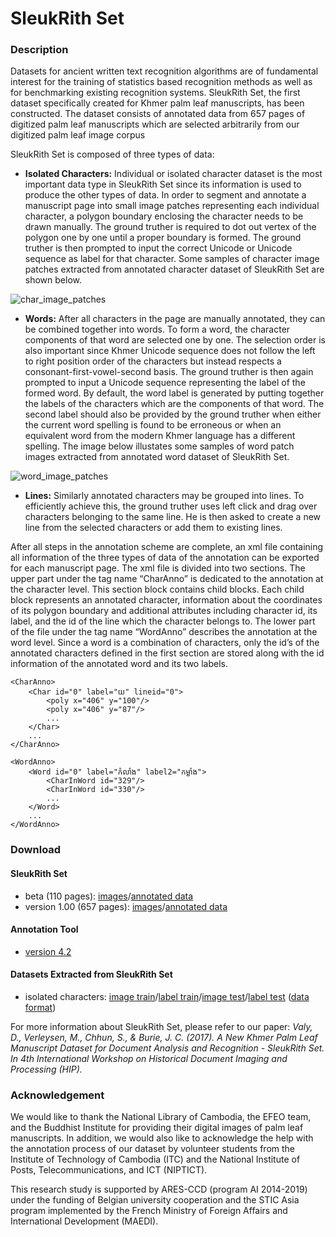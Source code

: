 # SleukRith Set

### Description
Datasets for ancient written text recognition algorithms are of fundamental interest for the training of statistics based recognition methods as well as for benchmarking existing recognition systems. SleukRith Set, the first dataset specifically created for Khmer palm leaf manuscripts, has been constructed. The dataset consists of annotated data from 657 pages of digitized palm leaf manuscripts which are selected arbitrarily from our digitized palm leaf image corpus

SleukRith Set is composed of three types of data:
* <b>Isolated Characters:</b> Individual or isolated character dataset is the most important data type in SleukRith Set since its information is used to produce the other types of data. In order to segment and annotate a manuscript page into small image patches representing each individual character, a polygon boundary enclosing the character needs to be drawn manually. The ground truther is required to dot out vertex of the polygon one by one until a proper boundary is formed. The ground truther is then prompted to input the correct Unicode or Unicode sequence as label for that character. Some samples of character image patches extracted from annotated character dataset of SleukRith Set are shown below.

![char_image_patches](https://user-images.githubusercontent.com/32907007/31945032-4a2598dc-b8ce-11e7-9296-4ad1a9768cdb.png)

* <b>Words:</b> After all characters in the page are manually annotated, they can be combined together into words. To form a word, the character components of that word are selected one by one. The selection order is also important since Khmer Unicode sequence does not follow the left to right position order of the characters but instead respects a consonant-first-vowel-second basis. The ground truther is then again prompted to input a Unicode sequence representing the label of the formed word. By default, the word label is generated by putting together the labels of the characters which are the components of that word. The second label should also be provided by the ground truther when either the current word spelling is found to be erroneous or when an equivalent word from the modern Khmer language has a different spelling. The image below illustates some samples of word patch images extracted from annotated word dataset of SleukRith Set.

![word_image_patches](https://user-images.githubusercontent.com/32907007/31945034-4a85405c-b8ce-11e7-8671-2397c8f38798.png)

* <b>Lines:</b> Similarly annotated characters may be grouped into lines. To efficiently achieve this, the ground truther uses left click and drag over characters belonging to the same line. He is then asked to create a new line from the selected characters or add them to existing lines.

After all steps in the annotation scheme are complete, an xml file containing all information of the three types of data of the annotation can be exported for each manuscript page. The xml file is divided into two sections. The upper part under the tag name “CharAnno” is dedicated to the annotation at the character level. This section block contains child blocks. Each child block represents an annotated character, information about the coordinates of its polygon boundary and additional attributes including character id, its label, and the id of the line which the character belongs to. The lower part of the file under the tag name “WordAnno” describes the annotation at the word level. Since a word is a combination of characters, only the id’s of the annotated characters defined in the first section are stored along with the id information of the annotated word and its two labels.

```
<CharAnno>
    <Char id="0" label="យ" lineid="0">
    	<poly x="406" y="100"/>
        <poly x="406" y="87"/>
        ...
    </Char>
    ...
</CharAnno>
```
```
<WordAnno>
    <Word id="0" label="កំលាំង" label2="កម្លាំង">
    	<CharInWord id="329"/>
        <CharInWord id="330"/>
        ...
    </Word>
    ...
</WordAnno>
```
### Download
#### SleukRith Set
* beta (110 pages): [images](https://drive.google.com/open?id=1Sdv0pPYS0dwBvJGCKthQIge6IthlEeNo)/[annotated data](https://drive.google.com/open?id=175eCHpbGSaNWqPcFY5f0LlX014MAarXK)
* version 1.00 (657 pages): [images](https://drive.google.com/open?id=19JIxAjjXWuJ7mEyUl5-xRr2B8uOb-GKk)/[annotated data](https://drive.google.com/open?id=1Xi5ucRUb1e9TUU-nv2rCUYv2ANVsXYDk)
#### Annotation Tool
* [version 4.2](https://drive.google.com/open?id=1DXr2tmcMks0wRxxggxQlFXkXkN4ABIek)
#### Datasets Extracted from SleukRith Set
* isolated characters: [image train](https://drive.google.com/open?id=1KXf5937l-Xu_sXsGPuQOgFt4zRaXlSJ5)/[label train](https://drive.google.com/open?id=1IbmLg-4l-3BtRhprDWWvZjCp7lqap0Z-)/[image test](https://drive.google.com/open?id=1KSt5AiRIilRryh9GBcxyUUhnbiScdQ-9)/[label test](https://drive.google.com/open?id=1GYcaUInkxtuuQps-qA38u-4zxK7HgrAB) ([data format](https://drive.google.com/open?id=1I9iZMpux3DO9CjfZtRyfQNHqT75yKT9D))

For more information about SleukRith Set, please refer to our paper: 
_Valy, D., Verleysen, M., Chhun, S., & Burie, J. C. (2017). A New Khmer Palm Leaf Manuscript Dataset for Document Analysis and Recognition - SleukRith Set. In 4th International Workshop on Historical Document Imaging and Processing (HIP)._

### Acknowledgement
We would like to thank the National Library of Cambodia, the EFEO team, and the Buddhist Institute for providing their digital images of palm leaf manuscripts. In addition, we would also like to acknowledge the help with the annotation process of our dataset by volunteer students from the Institute of Technology of Cambodia (ITC) and the National Institute of Posts, Telecommunications, and ICT (NIPTICT).

This research study is supported by ARES-CCD (program AI 2014-2019) under the funding of Belgian university cooperation and the STIC Asia program implemented by the French Ministry of Foreign Affairs and International Development (MAEDI).
